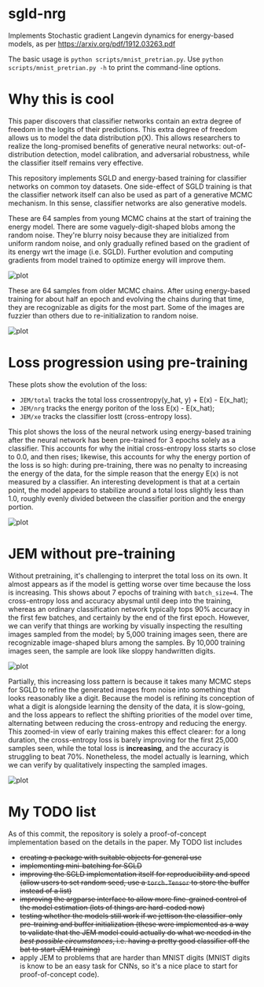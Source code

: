 # sgld-nrg
Implements Stochastic gradient Langevin dynamics for energy-based models, as per https://arxiv.org/pdf/1912.03263.pdf

The basic usage is `python scripts/mnist_pretrian.py`. Use `python scripts/mnist_pretrian.py -h` to print the command-line options.

# Why this is cool

This paper discovers that classifier networks contain an extra degree of freedom in the logits of their predictions. This extra degree of freedom allows us to model the data distribution p(X). This allows researchers to realize the long-promised benefits of generative neural networks: out-of-distribution detection, model calibration, and adversarial robustness, while the classifier itself remains very effective.

This repository implements SGLD and energy-based training for classifier networks on common toy datasets. One side-effect of SGLD training is that the classifier network itself can also be used as part of a generative MCMC mechanism. In this sense, classifier networks are also generative models.

These are 64 samples from young MCMC chains at the start of training the energy model. There are some vaguely-digit-shaped blobs among the random noise. They're blurry noisy because they are initialized from uniform random noise, and only gradually refined based on the gradient of its energy wrt the image (i.e. SGLD). Further evolution and computing gradients from model trained to optimize energy will improve them.

![plot](./results/pretrain-xhat-begin.png)

These are 64 samples from older MCMC chains. After using energy-based training for about half an epoch and evolving the chains during that time, they are recognizable as digits for the most part. Some of the images are fuzzier than others due to re-initialization to random noise.

![plot](./results/pretrain-xhat-half-epoch.png)

# Loss progression using pre-training

These plots show the evolution of the loss:
- `JEM/total` tracks the total loss crossentropy(y_hat, y) + E(x) - E(x_hat);
- `JEM/nrg` tracks the energy poriton of the loss E(x) - E(x_hat);
- `JEM/xe` tracks the classifier lostt (cross-entropy loss).

This plot shows the loss of the neural network using energy-based training after the neural network has been pre-trained for 3 epochs solely as a classifier. This accounts for why the initial cross-entropy loss starts so close to 0.0, and then rises; likewise, this accounts for why the energy portion of the loss is so high: during pre-training, there was no penalty to increasing the energy of the data, for the simple reason that the energy E(x) is not measured by a classifier. An interesting development is that at a certain point, the model appears to stabilize around a total loss slightly less than 1.0, roughly evenly divided between the classifier porition and the energy portion.

![plot](./results/pretrain-loss.png)

# JEM without pre-training

Without pretraining, it's challenging to interpret the total loss on its own. It almost appears as if the model is getting worse over time because the loss is increasing. This shows about 7 epochs of training with `batch_size=4`. The cross-entropy loss and accuracy abysmal until deep into the training, whereas an ordinary classification network typically tops 90% accuracy in the first few batches, and certainly by the end of the first epoch. However, we can verify that things are working by visually inspecting the resulting images sampled from the model; by 5,000 training images seen, there are recognizable image-shaped blurs among the samples. By 10,000 training images seen, the sample are look like sloppy handwritten digits. 

![plot](./results/raw-loss.png)

Partially, this increasing loss pattern is because it takes many MCMC steps for SGLD to refine the generated images from noise into something that looks reasonably like a digit. Because the model is refining its conception of what a digit is alongside learning the density of the data, it is slow-going, and the loss appears to reflect the shifting priorities of the model over time, alternating between reducing the cross-entropy and reducing the energy. This zoomed-in view of early training makes this effect clearer: for a long duration, the cross-entropy loss is barely improving for the first 25,000 samples seen, while the total loss is **increasing**, and the accuracy is struggling to beat 70%. Nonetheless, the model actually is learning, which we can verify by qualitatively inspecting the sampled images.

![plot](./results/raw-loss-zoom.png)


# My TODO list

As of this commit, the repository is solely a proof-of-concept implementation based on the details in the paper. My TODO list includes
- ~~creating a package with suitable objects for general use~~
- ~~implementing mini-batching for SGLD~~
- ~~improving the SGLD implementation itself for reproducibility and speed (allow users to set random seed, use a `torch.Tensor` to store the buffer instead of a list)~~
- ~~improving the argparse interface to allow more fine-grained control of the model estimation (lots of things are hard-coded now)~~
- ~~testing whether the models still work if we jettison the classifier-only pre-training and buffer initialization (these were implemented as a way to validate that the JEM model could actually do what we needed in the _best possible circumstances_, i.e. having a pretty good classifier off the bat to start JEM training)~~
- apply JEM to problems that are harder than MNIST digits (MNIST digits is know to be an easy task for CNNs, so it's a nice place to start for proof-of-concept code).
